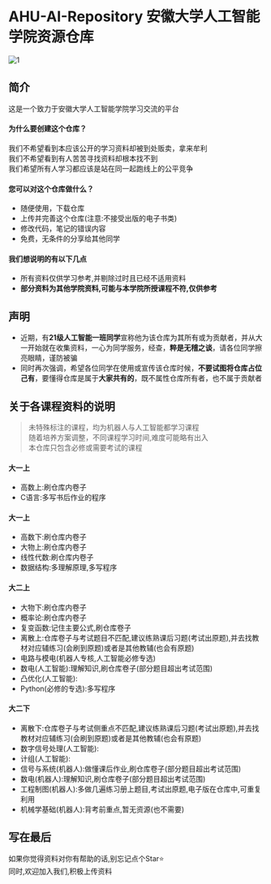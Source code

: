 # AHU-AI-Repository   安徽大学人工智能学院资源仓库
![1](https://img.shields.io/badge/AHU-AI-blue)
## 简介
这是一个致力于安徽大学人工智能学院学习交流的平台<br>
#### 为什么要创建这个仓库？
我们不希望看到本应该公开的学习资料却被到处贩卖，拿来牟利<br>
我们不希望看到有人苦苦寻找资料却根本找不到<br>
我们希望所有人学习都应该是站在同一起跑线上的公平竞争<br>
#### 您可以对这个仓库做什么？
* 随便使用，下载仓库
* 上传并完善这个仓库(注意:不接受出版的电子书类)
* 修改代码，笔记的错误内容
* 免费，无条件的分享给其他同学
#### 我们想说明的有以下几点
* 所有资料仅供学习参考,并剔除过时且已经不适用资料<br>
* **部分资料为其他学院资料,可能与本学院所授课程不符,仅供参考**<br>
## 声明
* 近期，有**21级人工智能一班同学**宣称他为该仓库为其所有或为贡献者，并从大一开始就在收集资料，一心为同学服务，经查，**粹是无稽之谈**，请各位同学擦亮眼睛，谨防被骗<br>
* 同时再次强调，希望各位同学在使用或宣传该仓库时候，**不要试图将仓库占位己有**，要懂得仓库是属于**大家共有的**，既不属性仓库所有者，也不属于贡献者
## 关于各课程资料的说明
> 未特殊标注的课程，均为机器人与人工智能都学习课程<br>
> 随着培养方案调整，不同课程学习时间,难度可能略有出入<br>
> 本仓库只包含必修或需要考试的课程<br>
#### 大一上
* 高数上:刷仓库内卷子<br>
* C语言:多写书后作业的程序<br>
#### 大一上
* 高数下:刷仓库内卷子<br>
* 大物上:刷仓库内卷子<br>
* 线性代数:刷仓库内卷子<br>
* 数据结构:多理解原理,多写程序<br>
#### 大二上
* 大物下:刷仓库内卷子<br>
* 概率论:刷仓库内卷子<br>
* 复变函数:记住主要公式,刷仓库卷子<br>
* 离散上:仓库卷子与考试题目不匹配,建议练熟课后习题(考试出原题),并去找教材对应辅练习(会刷到原题)或者是其他教辅(也会有原题)<br>
* 电路与模电(机器人专核,人工智能必修专选)<br>
* 数电(人工智能):理解知识,刷仓库卷子(部分题目超出考试范围)<br>
* 凸优化(人工智能):
* Python(必修的专选):多写程序<br>
#### 大二下
* 离散下:仓库卷子与考试侧重点不匹配,建议练熟课后习题(考试出原题),并去找教材对应辅练习(会刷到原题)或者是其他教辅(也会有原题)<br>
* 数字信号处理(人工智能):<br>
* 计组(人工智能):<br>
* 信号与系统(机器人):做懂课后作业,刷仓库卷子(部分题目超出考试范围)<br>
* 数电(机器人):理解知识,刷仓库卷子(部分题目超出考试范围)<br>
* 工程制图(机器人):多做几遍练习册上题目,考试出原题,电子版在仓库中,可重复利用<br>
* 机械学基础(机器人):背考前重点,暂无资源(也不需要)<br>
## 写在最后
如果你觉得资料对你有帮助的话,别忘记点个Star⭐<br>
同时,欢迎加入我们,积极上传资料<br>
